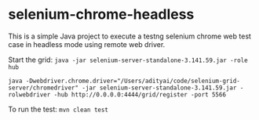 # selenium-chrome-headless

This is a simple Java project to execute a testng selenium chrome web test case in headless mode using remote web driver.

Start the grid:
`java -jar selenium-server-standalone-3.141.59.jar -role hub`

`java -Dwebdriver.chrome.driver="/Users/adityai/code/selenium-grid-server/chromedriver" -jar selenium-server-standalone-3.141.59.jar -rolwebdriver -hub http://0.0.0.0:4444/grid/register -port 5566`


To run the test:
`mvn clean test`

